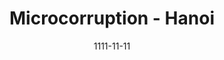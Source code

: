 ---
title: "Microcorruption - Hanoi"
date: 1111-11-11
categories: [microcorruption, reverse engineering]
tags: [microcorruption, tutorial, assembly, ctf, hanoi, walkthrough, debug, buffer overflow]
---